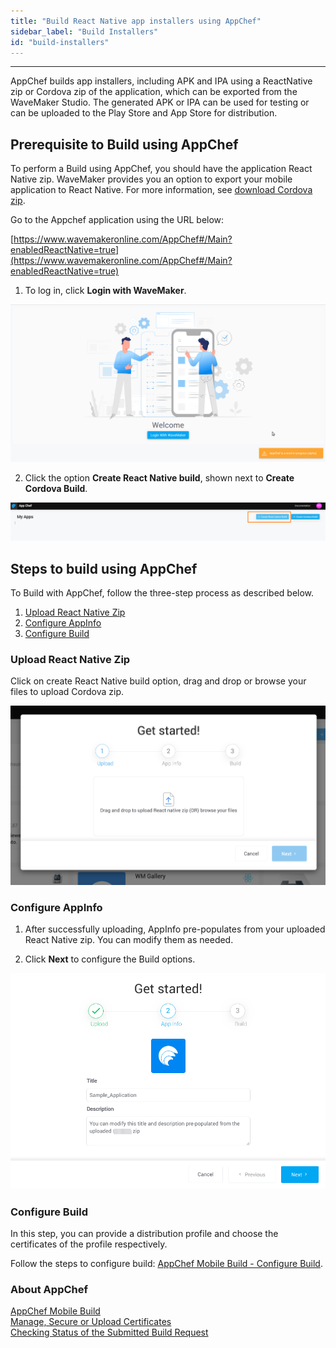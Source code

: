 ```yaml
---
title: "Build React Native app installers using AppChef"
sidebar_label: "Build Installers"
id: "build-installers"
---
```

---

AppChef builds app installers, including APK and IPA using a ReactNative zip or Cordova zip of the application, which can be exported from the WaveMaker Studio. The generated APK or IPA can be used for testing or can be uploaded to the Play Store and App Store for distribution. 

## Prerequisite to Build using AppChef

To perform a Build using AppChef, you should have the application React Native zip. WaveMaker provides you an option to export your mobile application to React Native. For more information, see [download Cordova zip](https://docs.wavemaker.com/learn/hybrid-mobile/mobile-build-manual#how-to-export-cordova-zip).

Go to the Appchef application using the URL below:

[https://www.wavemakeronline.com/AppChef#/Main?enabledReactNative=true](https://www.wavemakeronline.com/AppChef#/Main?enabledReactNative=true)

1. To log in, click **Login with WaveMaker**.

![mobile-build-appchef-login-screen](/learn/assets/mobile-build-appchef-login-screen.png)

2. Click the option **Create React Native build**, shown next to **Create Cordova Build**.

![mobile-build-appchef-native-build-option](/learn/assets/mobile-build-appchef-native-build-option.png)

## Steps to build using AppChef


To Build with AppChef, follow the three-step process as described below.

1. [Upload React Native Zip](#upload-react-native-zip)
2. [Configure AppInfo](#configure-appinfo)
3. [Configure Build](#configure-build)

### Upload React Native Zip

Click on create React Native build option, drag and drop or browse your files to upload Cordova zip.

![mobile-build-appchef-upload-native-zip](/learn/assets/mobile-build-upload-react-native-zip.png)

### Configure AppInfo

1. After successfully uploading, AppInfo pre-populates from your uploaded React Native zip. You can modify them as needed.

2. Click **Next** to configure the Build options.

![mobile-build-appchef-app-info-zip](/learn/assets/mobile-build-appchef-appinfo-rn.png)

### Configure Build

In this step, you can provide a distribution profile and choose the certificates of the profile respectively.

Follow the steps to configure build: [AppChef Mobile Build - Configure Build](/learn/hybrid-mobile/mobile-build-appchef#configure-build).

### About AppChef

[AppChef Mobile Build](/learn/hybrid-mobile/mobile-build-appchef)  
[Manage, Secure or Upload Certificates](/learn/hybrid-mobile/mobile-build-appchef#manage-or-upload-certificates)  
[Checking Status of the Submitted Build Request](/learn/hybrid-mobile/mobile-build-appchef#checking-status-of-the-submitted-build-request)

